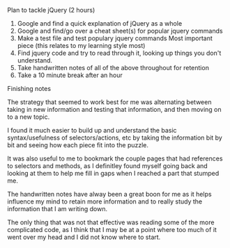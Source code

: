 Plan to tackle jQuery (2 hours)

1) Google and find a quick explanation of jQuery as a whole 
2) Google and find/go over a cheat sheet(s) for popular jquery commands
3) Make a test file and test populary jquery commands 
	Most important piece (this relates to my learning style most)
4) Find jquery code and try to read through it, looking up things you don't understand.
5) Take handwritten notes of all of the above throughout for retention
6) Take a 10 minute break after an hour

Finishing notes

The strategy that seemed to work best for me was alternating between taking in new information and testing that information, and then moving on to a new topic. 

I found it much easier to build up and understand the basic syntax/usefulness of selectors/actions, etc by taking the information bit by bit and seeing how each piece fit into the puzzle.

It was also useful to me to bookmark the couple pages that had references to selectors and methods, as I definitley found myself going back and looking at them to help me fill in gaps when I reached a part that stumped me.

The handwritten notes have alway been a great boon for me as it helps influence my mind to retain more information and to really study the information that I am writing down.

The only thing that was not that effective was reading some of the more complicated code, as I think that I may be at a point where too much of it went over my head and I did not know where to start.